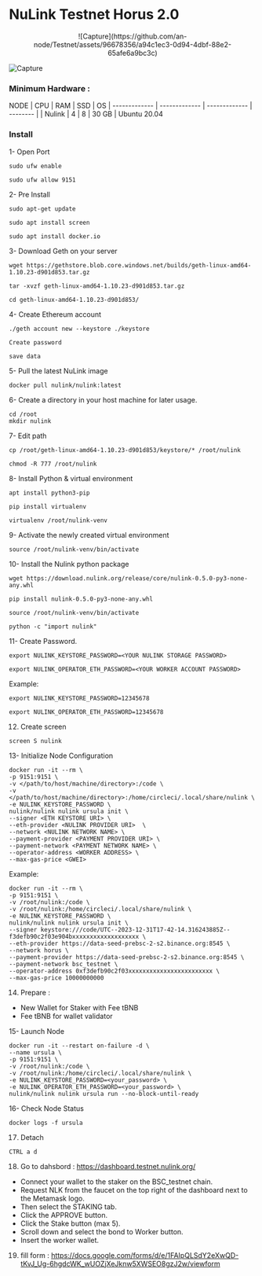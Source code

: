 # NuLink Testnet Horus 2.0
<p align="center">
![Capture](https://github.com/an-node/Testnet/assets/96678356/a94c1ec3-0d94-4dbf-88e2-65afe6a9bc3c)
</p>

![Capture](https://github.com/an-node/Testnet/assets/96678356/1e48fd6a-b00f-4276-a84e-9e776cbe2dfb)


### Minimum Hardware :
NODE  | CPU     | RAM      | SSD     | OS
| ------------- | ------------- | ------------- | -------- |
| Nulink | 4          | 8         | 30 GB  | Ubuntu 20.04

### Install

1- Open Port
```
sudo ufw enable
```
```
sudo ufw allow 9151
```
  
2- Pre Install
```
sudo apt-get update
```
```
sudo apt install screen
```
```
sudo apt install docker.io
```
3- Download Geth on your server
```
wget https://gethstore.blob.core.windows.net/builds/geth-linux-amd64-1.10.23-d901d853.tar.gz
```
```
tar -xvzf geth-linux-amd64-1.10.23-d901d853.tar.gz
```
```
cd geth-linux-amd64-1.10.23-d901d853/
```

4- Create Ethereum account 

```
./geth account new --keystore ./keystore
```
```
Create password
```
```
save data
```

5- Pull the latest NuLink image
```
docker pull nulink/nulink:latest
```

6- Create a directory in your host machine for later usage.

```
cd /root
mkdir nulink
```

7- Edit path

```
cp /root/geth-linux-amd64-1.10.23-d901d853/keystore/* /root/nulink
```
```
chmod -R 777 /root/nulink
```

8- Install Python & virtual environment

```
apt install python3-pip
```
```
pip install virtualenv
```
```
virtualenv /root/nulink-venv
```

9- Activate the newly created virtual environment
```
source /root/nulink-venv/bin/activate
```
10- Install the Nulink python package

```
wget https://download.nulink.org/release/core/nulink-0.5.0-py3-none-any.whl
```
```
pip install nulink-0.5.0-py3-none-any.whl
```
```
source /root/nulink-venv/bin/activate
```
```
python -c "import nulink"
```

11- Create Password.

```
export NULINK_KEYSTORE_PASSWORD=<YOUR NULINK STORAGE PASSWORD>
```
```
export NULINK_OPERATOR_ETH_PASSWORD=<YOUR WORKER ACCOUNT PASSWORD>
```

Example:

```
export NULINK_KEYSTORE_PASSWORD=12345678
```
```
export NULINK_OPERATOR_ETH_PASSWORD=12345678
```
12. Create screen
```
screen S nulink
```

13- Initialize Node Configuration
```
docker run -it --rm \
-p 9151:9151 \
-v </path/to/host/machine/directory>:/code \
-v </path/to/host/machine/directory>:/home/circleci/.local/share/nulink \
-e NULINK_KEYSTORE_PASSWORD \
nulink/nulink nulink ursula init \
--signer <ETH KEYSTORE URI> \
--eth-provider <NULINK PROVIDER URI>  \
--network <NULINK NETWORK NAME> \
--payment-provider <PAYMENT PROVIDER URI> \
--payment-network <PAYMENT NETWORK NAME> \
--operator-address <WORKER ADDRESS> \
--max-gas-price <GWEI>
```

Example:

```
docker run -it --rm \
-p 9151:9151 \
-v /root/nulink:/code \
-v /root/nulink:/home/circleci/.local/share/nulink \
-e NULINK_KEYSTORE_PASSWORD \
nulink/nulink nulink ursula init \
--signer keystore:///code/UTC--2023-12-31T17-42-14.316243885Z--f3defb90c2f03e904bxxxxxxxxxxxxxxxxxxx \
--eth-provider https://data-seed-prebsc-2-s2.binance.org:8545 \
--network horus \
--payment-provider https://data-seed-prebsc-2-s2.binance.org:8545 \
--payment-network bsc_testnet \
--operator-address 0xf3defb90c2f03xxxxxxxxxxxxxxxxxxxxxxxx \
--max-gas-price 10000000000
```

14. Prepare :
- New Wallet for Staker with Fee tBNB
- Fee tBNB for wallet validator

15- Launch  Node
```
docker run -it --restart on-failure -d \
--name ursula \
-p 9151:9151 \
-v /root/nulink:/code \
-v /root/nulink:/home/circleci/.local/share/nulink \
-e NULINK_KEYSTORE_PASSWORD=<your_password> \
-e NULINK_OPERATOR_ETH_PASSWORD=<your_password> \
nulink/nulink nulink ursula run --no-block-until-ready
```

16- Check Node Status
```
docker logs -f ursula
```

17. Detach
```
CTRL a d
```

18. Go to dahsbord : https://dashboard.testnet.nulink.org/
- Connect your wallet to the staker on the BSC_testnet chain.
- Request NLK from the faucet on the top right of the dashboard next to the Metamask logo.
- Then select the STAKING tab.
- Click the APPROVE button.
- Click the Stake button (max 5).
- Scroll down and select the bond to Worker button.
- Insert the worker wallet.

19. fill form : https://docs.google.com/forms/d/e/1FAIpQLSdY2eXwQD-tKvJ_Ug-6hgdcWK_wUOZjXeJknw5XWSEO8gzJ2w/viewform












